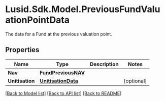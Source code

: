 # Lusid.Sdk.Model.PreviousFundValuationPointData
The data for a Fund at the previous valuation point.

## Properties

Name | Type | Description | Notes
------------ | ------------- | ------------- | -------------
**Nav** | [**FundPreviousNAV**](FundPreviousNAV.md) |  | 
**Unitisation** | [**UnitisationData**](UnitisationData.md) |  | [optional] 

[[Back to Model list]](../README.md#documentation-for-models) [[Back to API list]](../README.md#documentation-for-api-endpoints) [[Back to README]](../README.md)

